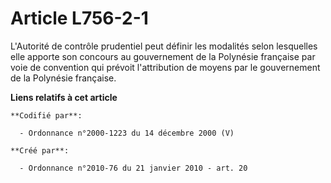 # Article L756-2-1

L'Autorité de contrôle prudentiel peut définir les modalités selon lesquelles elle apporte son concours au gouvernement de la
Polynésie française par voie de convention qui prévoit l'attribution de moyens par le gouvernement de la Polynésie française.

**Liens relatifs à cet article**

	**Codifié par**:

	  - Ordonnance n°2000-1223 du 14 décembre 2000 (V)

	**Créé par**:

	  - Ordonnance n°2010-76 du 21 janvier 2010 - art. 20
